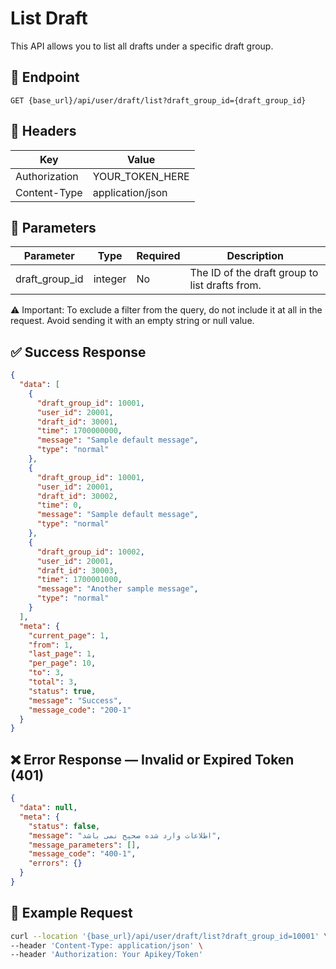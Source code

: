# List Draft
This API allows you to list all drafts under a specific draft group.

## 📍 Endpoint

```
GET {base_url}/api/user/draft/list?draft_group_id={draft_group_id}
```

## 🧾 Headers

| Key | Value |
| --- | ----- |
| Authorization | YOUR_TOKEN_HERE |
| Content-Type | application/json |

## 📝 Parameters

| Parameter | Type | Required | Description |
| --------- | ---- |----------| ----------- |
| draft_group_id | integer | No       | The ID of the draft group to list drafts from. |

⚠️ Important: To exclude a filter from the query, do not include it at all in the request. Avoid sending it with an empty string or null value.

## ✅ Success Response

```json
{
  "data": [
    {
      "draft_group_id": 10001,
      "user_id": 20001,
      "draft_id": 30001,
      "time": 1700000000,
      "message": "Sample default message",
      "type": "normal"
    },
    {
      "draft_group_id": 10001,
      "user_id": 20001,
      "draft_id": 30002,
      "time": 0,
      "message": "Sample default message",
      "type": "normal"
    },
    {
      "draft_group_id": 10002,
      "user_id": 20001,
      "draft_id": 30003,
      "time": 1700001000,
      "message": "Another sample message",
      "type": "normal"
    }
  ],
  "meta": {
    "current_page": 1,
    "from": 1,
    "last_page": 1,
    "per_page": 10,
    "to": 3,
    "total": 3,
    "status": true,
    "message": "Success",
    "message_code": "200-1"
  }
}
```

## ❌ Error Response — Invalid or Expired Token (401)

```json
{
  "data": null,
  "meta": {
    "status": false,
    "message": "اطلاعات وارد شده صحیح نمی باشد",
    "message_parameters": [],
    "message_code": "400-1",
    "errors": {}
  }
}
```

## 🧪 Example Request

```bash
curl --location '{base_url}/api/user/draft/list?draft_group_id=10001' \
--header 'Content-Type: application/json' \
--header 'Authorization: Your Apikey/Token' 
```
